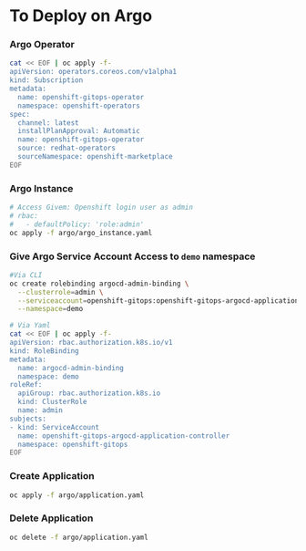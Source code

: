 # To Deploy on Argo
### Argo Operator
```sh
cat << EOF | oc apply -f-
apiVersion: operators.coreos.com/v1alpha1
kind: Subscription
metadata:
  name: openshift-gitops-operator
  namespace: openshift-operators
spec:
  channel: latest
  installPlanApproval: Automatic
  name: openshift-gitops-operator
  source: redhat-operators
  sourceNamespace: openshift-marketplace
EOF
```
### Argo Instance
```sh
# Access Givem: Openshift login user as admin
# rbac:
#   - defaultPolicy: 'role:admin'
oc apply -f argo/argo_instance.yaml
```

### Give Argo Service Account Access to `demo` namespace
```sh
#Via CLI
oc create rolebinding argocd-admin-binding \
  --clusterrole=admin \
  --serviceaccount=openshift-gitops:openshift-gitops-argocd-application-controller \
  --namespace=demo

# Via Yaml
cat << EOF | oc apply -f-
apiVersion: rbac.authorization.k8s.io/v1
kind: RoleBinding
metadata:
  name: argocd-admin-binding
  namespace: demo
roleRef:
  apiGroup: rbac.authorization.k8s.io
  kind: ClusterRole
  name: admin
subjects:
- kind: ServiceAccount
  name: openshift-gitops-argocd-application-controller
  namespace: openshift-gitops
EOF
```

### Create Application
```sh
oc apply -f argo/application.yaml
```

### Delete Application
```sh
oc delete -f argo/application.yaml
```